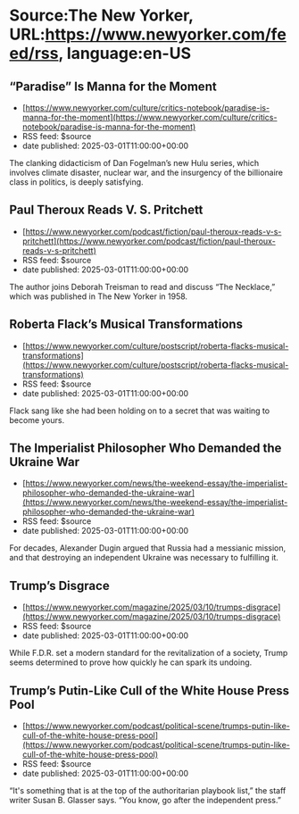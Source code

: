 # Source:The New Yorker, URL:https://www.newyorker.com/feed/rss, language:en-US

## “Paradise” Is Manna for the Moment
 - [https://www.newyorker.com/culture/critics-notebook/paradise-is-manna-for-the-moment](https://www.newyorker.com/culture/critics-notebook/paradise-is-manna-for-the-moment)
 - RSS feed: $source
 - date published: 2025-03-01T11:00:00+00:00

The clanking didacticism of Dan Fogelman’s new Hulu series, which involves climate disaster, nuclear war, and the insurgency of the billionaire class in politics, is deeply satisfying.

## Paul Theroux Reads V. S. Pritchett
 - [https://www.newyorker.com/podcast/fiction/paul-theroux-reads-v-s-pritchett](https://www.newyorker.com/podcast/fiction/paul-theroux-reads-v-s-pritchett)
 - RSS feed: $source
 - date published: 2025-03-01T11:00:00+00:00

The author joins Deborah Treisman to read and discuss “The Necklace,” which was published in The New Yorker in 1958.

## Roberta Flack’s Musical Transformations
 - [https://www.newyorker.com/culture/postscript/roberta-flacks-musical-transformations](https://www.newyorker.com/culture/postscript/roberta-flacks-musical-transformations)
 - RSS feed: $source
 - date published: 2025-03-01T11:00:00+00:00

Flack sang like she had been holding on to a secret that was waiting to become yours.

## The Imperialist Philosopher Who Demanded the Ukraine War
 - [https://www.newyorker.com/news/the-weekend-essay/the-imperialist-philosopher-who-demanded-the-ukraine-war](https://www.newyorker.com/news/the-weekend-essay/the-imperialist-philosopher-who-demanded-the-ukraine-war)
 - RSS feed: $source
 - date published: 2025-03-01T11:00:00+00:00

For decades, Alexander Dugin argued that Russia had a messianic mission, and that destroying an independent Ukraine was necessary to fulfilling it.

## Trump’s Disgrace
 - [https://www.newyorker.com/magazine/2025/03/10/trumps-disgrace](https://www.newyorker.com/magazine/2025/03/10/trumps-disgrace)
 - RSS feed: $source
 - date published: 2025-03-01T11:00:00+00:00

While F.D.R. set a modern standard for the revitalization of a society, Trump seems determined to prove how quickly he can spark its undoing.

## Trump’s Putin-Like Cull of the White House Press Pool
 - [https://www.newyorker.com/podcast/political-scene/trumps-putin-like-cull-of-the-white-house-press-pool](https://www.newyorker.com/podcast/political-scene/trumps-putin-like-cull-of-the-white-house-press-pool)
 - RSS feed: $source
 - date published: 2025-03-01T11:00:00+00:00

“It's something that is at the top of the authoritarian playbook list,” the staff writer Susan B. Glasser says. “You know, go after the independent press.”

